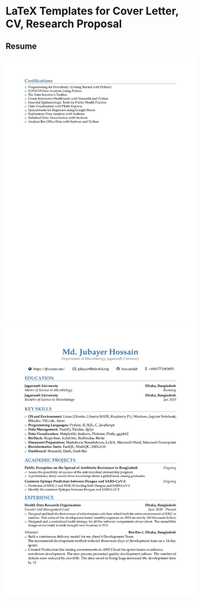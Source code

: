 # LaTeX Templates for Cover Letter, CV, Research Proposal

## Resume
![](./img/jubayer_resume_v1.jpg)
![](./img/jubayer_resume_v1-page-2.jpg)
